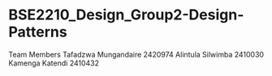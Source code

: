 # BSE2210_Design_Group2-Design-Patterns
Team Members
Tafadzwa Mungandaire 2420974
Alintula Silwimba 2410030
Kamenga Katendi 2410432
